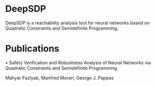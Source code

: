 # DeepSDP
DeepSDP is a reachability analysis tool for neural networks based on Quadratic Constraints and Semidefinite Programming. 

# Publications

$\bullet$ Safety Verification and Robustness Analysis of Neural Networks via Quadratic Constraints and Semidefinite Programming.

Mahyar Fazlyab, Manfred Morari, George J. Pappas



